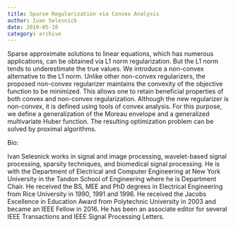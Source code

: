 ```yaml
---
title: Sparse Regularization via Convex Analysis
author: Ivan Selesnick
date: 2019-05-10
category: archive
---
```


Sparse approximate solutions to linear equations, which has numerous applications, can be obtained via L1 norm regularization. But the L1 norm tends to underestimate the true values. We introduce a non-convex alternative to the L1 norm. Unlike other non-convex regularizers, the proposed non-convex regularizer maintains the convexity of the objective function to be minimized. This allows one to retain beneficial properties of both convex and non-convex regularization. Although the new regularizer is non-convex, it is defined using tools of convex analysis. For this purpose, we define a generalization of the Moreau envelope and a generalized multivariate Huber function. The resulting optimization problem can be solved by proximal algorithms.

Bio:

Ivan Selesnick works in signal and image processing, wavelet-based signal processing, sparsity techniques, and biomedical signal processing. He is with the Department of Electrical and Computer Engineering at New York University in the Tandon School of Engineering where he is Department Chair. He received the BS, MEE and PhD degrees in Electrical Engineering from Rice University in 1990, 1991 and 1996. He received the Jacobs Excellence in Education Award from Polytechnic University in 2003 and became an IEEE Fellow in 2016. He has been an associate editor for several IEEE Transactions and IEEE Signal Processing Letters.

